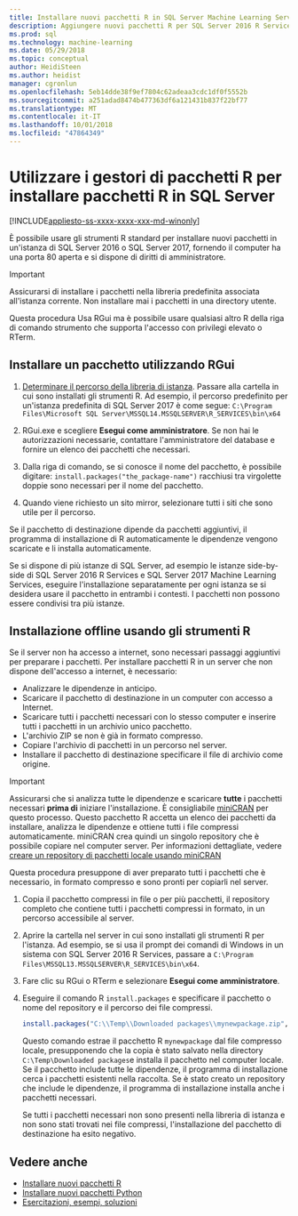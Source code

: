 ```yaml
---
title: Installare nuovi pacchetti R in SQL Server Machine Learning Services | Microsoft Docs
description: Aggiungere nuovi pacchetti R per SQL Server 2016 R Services o SQL Server 2017 Machine Learning Services (In-Database)
ms.prod: sql
ms.technology: machine-learning
ms.date: 05/29/2018
ms.topic: conceptual
author: HeidiSteen
ms.author: heidist
manager: cgronlun
ms.openlocfilehash: 5eb14dde38f9ef7804c62adeaa3cdc1df0f5552b
ms.sourcegitcommit: a251adad8474b477363df6a121431b837f22bf77
ms.translationtype: MT
ms.contentlocale: it-IT
ms.lasthandoff: 10/01/2018
ms.locfileid: "47864349"
---
```

# <a name="use-r-package-managers-to-install-r-packages-on-sql-server"></a>Utilizzare i gestori di pacchetti R per installare pacchetti R in SQL Server
[!INCLUDE[appliesto-ss-xxxx-xxxx-xxx-md-winonly](../../includes/appliesto-ss-xxxx-xxxx-xxx-md-winonly.md)]

È possibile usare gli strumenti R standard per installare nuovi pacchetti in un'istanza di SQL Server 2016 o SQL Server 2017, fornendo il computer ha una porta 80 aperta e si dispone di diritti di amministratore.

> [!IMPORTANT] 
> Assicurarsi di installare i pacchetti nella libreria predefinita associata all'istanza corrente. Non installare mai i pacchetti in una directory utente.

Questa procedura Usa RGui ma è possibile usare qualsiasi altro R della riga di comando strumento che supporta l'accesso con privilegi elevato o RTerm.

## <a name="install-a-package-using-rgui"></a>Installare un pacchetto utilizzando RGui

1. [Determinare il percorso della libreria di istanza](installing-and-managing-r-packages.md). Passare alla cartella in cui sono installati gli strumenti R. Ad esempio, il percorso predefinito per un'istanza predefinita di SQL Server 2017 è come segue: `C:\Program Files\Microsoft SQL Server\MSSQL14.MSSQLSERVER\R_SERVICES\bin\x64`

1. RGui.exe e scegliere **Esegui come amministratore**. Se non hai le autorizzazioni necessarie, contattare l'amministratore del database e fornire un elenco dei pacchetti che necessari.

1. Dalla riga di comando, se si conosce il nome del pacchetto, è possibile digitare: `install.packages("the_package-name")` racchiusi tra virgolette doppie sono necessari per il nome del pacchetto.

1. Quando viene richiesto un sito mirror, selezionare tutti i siti che sono utile per il percorso.

Se il pacchetto di destinazione dipende da pacchetti aggiuntivi, il programma di installazione di R automaticamente le dipendenze vengono scaricate e li installa automaticamente.

Se si dispone di più istanze di SQL Server, ad esempio le istanze side-by-side di SQL Server 2016 R Services e SQL Server 2017 Machine Learning Services, eseguire l'installazione separatamente per ogni istanza se si desidera usare il pacchetto in entrambi i contesti. I pacchetti non possono essere condivisi tra più istanze.

## <a name = "bkmk_offlineInstall"></a> Installazione offline usando gli strumenti R

Se il server non ha accesso a internet, sono necessari passaggi aggiuntivi per preparare i pacchetti. Per installare pacchetti R in un server che non dispone dell'accesso a internet, è necessario:

+ Analizzare le dipendenze in anticipo.
+ Scaricare il pacchetto di destinazione in un computer con accesso a Internet.
+ Scaricare tutti i pacchetti necessari con lo stesso computer e inserire tutti i pacchetti in un archivio unico pacchetto.
+ L'archivio ZIP se non è già in formato compresso.
+ Copiare l'archivio di pacchetti in un percorso nel server.
+ Installare il pacchetto di destinazione specificare il file di archivio come origine.

> [!IMPORTANT] 
>  Assicurarsi che si analizza tutte le dipendenze e scaricare **tutte** i pacchetti necessari **prima di** iniziare l'installazione. È consigliabile [miniCRAN](https://mran.microsoft.com/package/miniCRAN) per questo processo. Questo pacchetto R accetta un elenco dei pacchetti da installare, analizza le dipendenze e ottiene tutti i file compressi automaticamente. miniCRAN crea quindi un singolo repository che è possibile copiare nel computer server. Per informazioni dettagliate, vedere [creare un repository di pacchetti locale usando miniCRAN](create-a-local-package-repository-using-minicran.md)

Questa procedura presuppone di aver preparato tutti i pacchetti che è necessario, in formato compresso e sono pronti per copiarli nel server.

1. Copia il pacchetto compressi in file o per più pacchetti, il repository completo che contiene tutti i pacchetti compressi in formato, in un percorso accessibile al server.

2. Aprire la cartella nel server in cui sono installati gli strumenti R per l'istanza. Ad esempio, se si usa il prompt dei comandi di Windows in un sistema con SQL Server 2016 R Services, passare a `C:\Program Files\MSSQL13.MSSQLSERVER\R_SERVICES\bin\x64`.

3. Fare clic su RGui o RTerm e selezionare **Esegui come amministratore**.

4. Eseguire il comando R `install.packages` e specificare il pacchetto o nome del repository e il percorso dei file compressi.

    ```R
    install.packages("C:\\Temp\\Downloaded packages\\mynewpackage.zip", repos=NULL)
    ```

    Questo comando estrae il pacchetto R `mynewpackage` dal file compresso locale, presupponendo che la copia è stato salvato nella directory `C:\Temp\Downloaded packages`e installa il pacchetto nel computer locale. Se il pacchetto include tutte le dipendenze, il programma di installazione cerca i pacchetti esistenti nella raccolta. Se è stato creato un repository che include le dipendenze, il programma di installazione installa anche i pacchetti necessari.

    Se tutti i pacchetti necessari non sono presenti nella libreria di istanza e non sono stati trovati nei file compressi, l'installazione del pacchetto di destinazione ha esito negativo.

## <a name="see-also"></a>Vedere anche

+ [Installare nuovi pacchetti R](install-additional-r-packages-on-sql-server.md)
+ [Installare nuovi pacchetti Python](../python/install-additional-python-packages-on-sql-server.md)
+ [Esercitazioni, esempi, soluzioni](../tutorials/machine-learning-services-tutorials.md)
